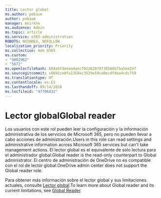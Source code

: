 ```yaml
---
title: Lector global
ms.author: pebaum
author: pebaum
manager: mnirkhe
ms.audience: Admin
ms.topic: article
ms.service: o365-administration
ROBOTS: NOINDEX, NOFOLLOW
localization_priority: Priority
ms.collection: Adm_O365
ms.custom:
- "9002962"
- "5672"
ms.openlocfilehash: 684a9fdeeaa4aecf02262079739568b75a5ee24f
ms.sourcegitcommit: c6692ce0fa1358ec3529e59ca0ecdfdea4cdc759
ms.translationtype: HT
ms.contentlocale: es-ES
ms.lasthandoff: 09/14/2020
ms.locfileid: "47706432"
---
```

# <a name="global-reader"></a><span data-ttu-id="c4f68-102">Lector global</span><span class="sxs-lookup"><span data-stu-id="c4f68-102">Global reader</span></span>

<span data-ttu-id="c4f68-103">Los usuarios con este rol pueden leer la configuración y la información administrativa de los servicios de Microsoft 365, pero no pueden llevar a cabo acciones de administración.</span><span class="sxs-lookup"><span data-stu-id="c4f68-103">Users in this role can read settings and administrative information across Microsoft 365 services but can't take management actions.</span></span> <span data-ttu-id="c4f68-104">El lector global es el equivalente de solo lectura para el administrador global.</span><span class="sxs-lookup"><span data-stu-id="c4f68-104">Global reader is the read-only counterpart to Global administrator.</span></span>
<span data-ttu-id="c4f68-105">El centro de administración de OneDrive no es compatible con el rol de lector global.</span><span class="sxs-lookup"><span data-stu-id="c4f68-105">OneDrive admin center does not support the Global reader role.</span></span>

<span data-ttu-id="c4f68-106">Para obtener más información sobre el lector global y sus limitaciones actuales, consulte [Lector global](https://docs.microsoft.com/azure/active-directory/users-groups-roles/directory-assign-admin-roles#global-reader).</span><span class="sxs-lookup"><span data-stu-id="c4f68-106">To learn more about Global reader and its current limitations, see [Global Reader](https://docs.microsoft.com/azure/active-directory/users-groups-roles/directory-assign-admin-roles#global-reader).</span></span>
